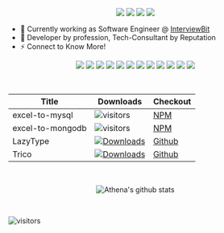 <div align="center">

[<img src="https://img.shields.io/badge/ngudbhav%20-%230077B5.svg?&style=for-the-badge&logo=linkedin&logoColor=white"/>](https://linkedin.com/in/ngudbhav)
[<img src="https://img.shields.io/badge/ngudbhav%20-%231DA1F2.svg?&style=for-the-badge&logo=Twitter&logoColor=white"/>](https://twitter.com/ngudbhav/)
[<img src="https://img.shields.io/badge/ngudbhav%20-%23E4405F.svg?&style=for-the-badge&logo=Instagram&logoColor=white"/>](https://instagram.com/ngudbhav/)
[<img src="https://img.shields.io/badge/ngudbhav%20-%23FFFC00.svg?&style=for-the-badge&logo=Snapchat&logoColor=white"/>](https://snapchat.com/add/ngudbhav/)

</div>

* 🔭 Currently working as Software Engineer @ <a href="https://www.interviewbit.com/">InterviewBit</a>
* 💬 Developer by profession, Tech-Consultant by Reputation
* ⚡ Connect to Know More!

<div align="center">

[<img src="https://img.shields.io/badge/node.js%20-%2343853D.svg?&style=for-the-badge&logo=node.js&logoColor=white"/>]()
[<img src="https://img.shields.io/badge/javascript%20-%23323330.svg?&style=for-the-badge&logo=javascript&logoColor=%23F7DF1E"/>]()
[<img src="https://img.shields.io/badge/ruby-%23CC342D.svg?&style=for-the-badge&logo=ruby&logoColor=white"/>]()
[<img src="https://img.shields.io/badge/shell_script%20-%23121011.svg?&style=for-the-badge&logo=gnu-bash&logoColor=white"/>]()
[<img src="https://img.shields.io/badge/express.js%20-%23404d59.svg?&style=for-the-badge"/>]()
[<img src="https://img.shields.io/badge/react%20-%2320232a.svg?&style=for-the-badge&logo=react&logoColor=%2361DAFB"/>]()
[<img src="https://img.shields.io/badge/rails%20-%23CC0000.svg?&style=for-the-badge&logo=ruby-on-rails&logoColor=white"/>]()
[<img src="https://img.shields.io/badge/SASS%20-hotpink.svg?&style=for-the-badge&logo=SASS&logoColor=white"/>]()
[<img src="https://img.shields.io/badge/mysql-%2300f.svg?&style=for-the-badge&logo=mysql&logoColor=white"/>]()
[<img src ="https://img.shields.io/badge/MongoDB-%234ea94b.svg?&style=for-the-badge&logo=mongodb&logoColor=white"/>]()
[<img src="https://img.shields.io/badge/travisci%20-%232B2F33.svg?&style=for-the-badge&logo=travis&logoColor=white"/>]()
[<img src="https://img.shields.io/badge/CIRCLECI%20-%23161616.svg?&style=for-the-badge&logo=circleci&logoColor=white"/>]()

</div>
<br/>
<div align="center">

Title | Downloads | Checkout
--- | --- | ---
excel-to-mysql | ![visitors](https://badgen.net/npm/dt/excel-to-mysql?icon=npm) |  <a href="https://www.npmjs.com/package/excel-to-mysql">NPM</a>
excel-to-mongodb | ![visitors](https://badgen.net/npm/dt/excel-to-mongodb?icon=npm) | <a href="https://www.npmjs.com/package/excel-to-mongodb">NPM</a>
LazyType| [![Downloads](https://img.shields.io/github/downloads/ngudbhav/lazyType/total.svg)](https://github.com/ngudbhav/lazyType/releases) | <a href="https://github.com/ngudbhav/lazyType">Github</a> 
Trico | [![Downloads](https://img.shields.io/github/downloads/ngudbhav/TriCo-electron-app/total.svg)](https://github.com/ngudbhav/TriCo-electron-app/releases) | <a href="https://github.com/ngudbhav/TriCo-electron-app">Github</a>
</div>
<br/>
<div align="center">

![Athena's github stats](https://github-readme-stats.vercel.app/api?username=ngudbhav&show_icons=true&theme=dark)

</div>
<br />

<p align="right">

![visitors](https://visitor-badge.glitch.me/badge?page_id=ngudbhav.ngudbhav)
</p>
